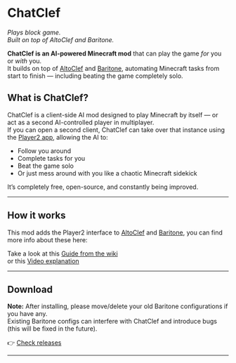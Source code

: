 # ChatClef  
*Plays block game.*  
*Built on top of AltoClef and Baritone.*

**ChatClef is an AI-powered Minecraft mod** that can play the game *for* you or *with* you.  
It builds on top of [AltoClef](https://github.com/MiranCZ/altoclef) and [Baritone](https://github.com/cabaletta/baritone), automating Minecraft tasks from start to finish — including beating the game completely solo.

## What is ChatClef?

ChatClef is a client-side AI mod designed to play Minecraft by itself — or act as a second AI-controlled player in multiplayer.  
If you can open a second client, ChatClef can take over that instance using the [Player2 app](https://player2.game/), allowing the AI to:

- Follow you around
- Complete tasks for you
- Beat the game solo
- Or just mess around with you like a chaotic Minecraft sidekick

It’s completely free, open-source, and constantly being improved.

---

## How it works
This mod adds the Player2 interface to [AltoClef](https://github.com/MiranCZ/altoclef) and [Baritone](https://github.com/cabaletta/baritone), you can find more info about these here:

Take a look at this [Guide from the wiki](https://github.com/MiranCZ/altoclef/wiki/1:-Documentation:-Big-Picture)  
or this [Video explanation](https://youtu.be/q5OmcinQ2ck?t=387)

---

## Download

**Note:** After installing, please move/delete your old Baritone configurations if you have any.  
Existing Baritone configs can interfere with ChatClef and introduce bugs (this will be fixed in the future).

👉 [Check releases](https://github.com/elefant-ai/clefcraft/releases)

---



